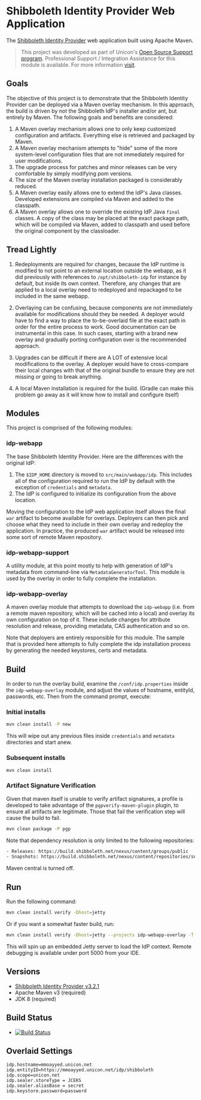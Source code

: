# Shibboleth Identity Provider Web Application
The [Shibboleth Identity Provider](https://shibboleth.net) web application built using Apache Maven.


> This project was developed as part of Unicon's [Open Source Support program](https://unicon.net/opensource).
Professional Support / Integration Assistance for this module is available. For more information [visit](https://unicon.net/opensource/cas).


## Goals
The objective of this project is to demonstrate that the Shibboleth Identity Provider can be deployed via a Maven overlay mechanism. In this approach, the build is driven by not the Shibboleth IdP's installer and/or ant, but entirely by Maven. The following goals and benefits are considered:

1. A Maven overlay mechanism allows one to only keep customized configuration and artifacts. Everything else is retrieved and packaged by Maven.
2. A Maven overlay mechanism attempts to "hide" some of the more system-level configuration files that are not immediately required for user modifications.
3. The upgrade process for patches and minor releases can be very comfortable by simply modifying pom versions.
4. The size of the Maven overlay installation packaged is considerably reduced.
5. A Maven overlay easily allows one to extend the IdP's Java classes. Developed extensions are compiled via Maven and added to the classpath.
6. A Maven overlay allows one to override the existing IdP Java `final` classes. A copy of the class may be placed at the exact package path, which will be compiled via Maven, added to classpath and used before the original component by the classloader.

## Tread Lightly
1. Redeployments are required for changes, because the IdP runtime is modified to not point to an external location outside the webapp,
as it did previously with references to `/opt/shibboleth-idp` for instance by default, but inside its own context. Therefore, any changes that are applied to a local overlay
need to redeployed and repackaged to be included in the same webapp.

2. Overlaying can be confusing, because components are not immediately available for modifications should they be needed. A deployer
would have to find a way to place the to-be-overlaid file at the exact path in order for the entire process to work. Good documentation
can be instrumental in this case. In such cases, starting with a brand new overlay and gradually porting configuration over is the recommended
approach.

3. Upgrades can be difficult if there are A LOT of extensive local modifications to the overlay. A deployer would have to cross-compare
their local changes with that of the original bundle to ensure they are not missing or going to break anything.

4. A local Maven installation is required for the build. (Gradle can make this problem go away as it will know how to install and configure itself)

## Modules
This project is comprised of the following modules:

### idp-webapp
The base Shibboleth Identity Provider. Here are the differences with the original IdP:

1. The `$IDP_HOME` directory is moved to `src/main/webapp/idp`. This includes all of the configuration required to run the IdP by default with the exception of `credentials` and `metadata`.
2. The IdP is configured to initialize its configuration from the above location.

Moving the configuration to the IdP web application itself allows the final `war` artifact to become available for overlays. Deployers can then pick and choose what they need to include
in their own overlay and redeploy the application. In practice, the produced `war` artifact would be released into some sort of remote Maven repository.

### idp-webapp-support
A utility module, at this point mostly to help with generation of IdP's metadata from command-line via `MetadataGeneratorTool`.
This module is used by the overlay in order to fully complete the installation.

### idp-webapp-overlay
A maven overlay module that attempts to download the `idp-webapp` (i.e. from a remote maven repository, which will be cached into a local)
and overlay its own configuration on top of it. These include changes for attribute resolution and release,
providing metadata, CAS authentication and so on.

Note that deployers are entirely responsible for this module. The sample that is provided here
attempts to fully complete the idp installation process by generating the needed keystores, certs and metadata.

## Build
In order to run the overlay build, examine the `/conf/idp.properties` inside the `idp-webapp-overlay` module,
and adjust the values of hostname, entityId, passwords, etc. Then from the command prompt, execute:

### Initial installs

```bash
mvn clean install -P new
```

This will wipe out any previous files inside `credentials` and `metadata` directories and start anew.


### Subsequent installs

```bash
mvn clean install
```

### Artifact Signature Verification
Given that maven itself is unable to verify artifact signatures, a profile is developed to take advantage of the
`pgpverify-maven-plugin` plugin, to ensure all artifacts are legitimate. Those that fail the verification step will
cause the build to fail.


```bash
mvn clean package -P pgp
```

Note that dependency resolution is only limited to the following repositories:

```bash
- Releases: https://build.shibboleth.net/nexus/content/groups/public
- Snapshots: https://build.shibboleth.net/nexus/content/repositories/snapshots
```

Maven central is turned off.

## Run
Run the following command:

```bash
mvn clean install verify -Dhost=jetty
```

Or if you want a somewhat faster build, run:

```bash
mvn clean install verify -Dhost=jetty --projects idp-webapp-overlay -T 5
```

This will spin up an embedded Jetty server to load the IdP context. Remote debugging
is available under port 5000 from your IDE.

## Versions
- [Shibboleth Identity Provider v3.2.1](https://wiki.shibboleth.net/confluence/display/IDP30/Home)
- Apache Maven v3 (required)
- JDK 8 (required)

## Build Status
* [![Build Status](https://secure.travis-ci.org/UniconLabs/shibboleth-idp-webapp.png)](http://travis-ci.org/UniconLabs/shibboleth-idp-webapp)

## Overlaid Settings

```properties
idp.hostname=mmoayyed.unicon.net
idp.entityID=https://mmoayyed.unicon.net/idp/shibboleth
idp.scope=unicon.net
idp.sealer.storeType = JCEKS
idp.sealer.aliasBase = secret
idp.keystore.password=password
```
